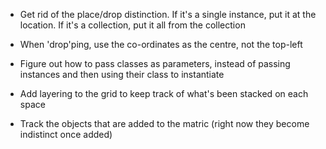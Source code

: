 * Get rid of the place/drop distinction. If it's a single instance, put
  it at the location. If it's a collection, put it all from the
  collection

* When 'drop'ping, use the co-ordinates as the centre, not the top-left

* Figure out how to pass classes as parameters, instead of passing
  instances and then using their class to instantiate

* Add layering to the grid to keep track of what's been stacked on each
  space

* Track the objects that are added to the matric (right now they become
  indistinct once added)
